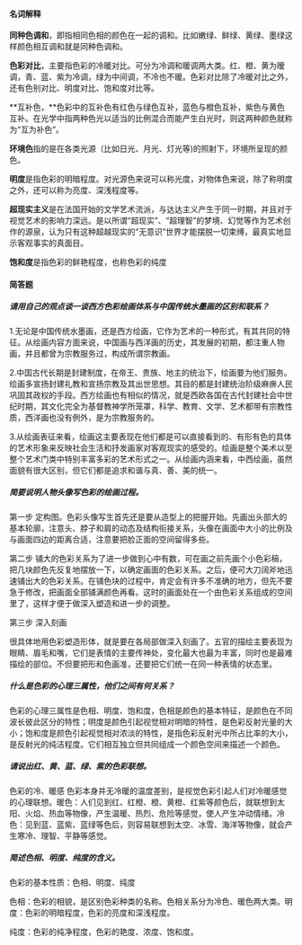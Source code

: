 #### 名词解释

**同种色调和**，即指相同色相的颜色在一起的调和。比如嫩绿、鲜绿、黄绿、墨绿这样颜色相互调和就是同种色调和。

**色彩对比**，主要指色彩的冷暖对比。可分为冷调和暖调两大类。红、橙、黄为暧调，青、蓝、紫为冷调，绿为中间调，不冷也不暖。色彩对比除了冷暖对比之外，还有色别对比、明度对比、饱和度对比等。

**互补色，**色彩中的互补色有红色与绿色互补，蓝色与橙色互补，紫色与黄色互补。在光学中指两种色光以适当的比例混合而能产生白光时，则这两种颜色就称为“互为补色”。

**环境色**指的是在各类光源（比如日光、月光、灯光等\)的照射下，环境所呈现的颜色。

**明度**是指色彩的明暗程度。对光源色来说可以称光度，对物体色来说，除了称明度之外，还可以称为亮度、深浅程度等。

**超现实主义**是在法国开始的文学艺术流派，与达达主义产生于同一时期，并且对于视觉艺术的影响力深远。是以所谓“超现实”、“超理智”的梦境、幻觉等作为艺术创作的源泉，认为只有这种超越现实的“无意识”世界才能摆脱一切束缚，最真实地显示客观事实的真面目。

**饱和度**是指色彩的鲜艳程度，也称色彩的纯度

#### 简答题

##### 请用自己的观点谈一谈西方色彩绘画体系与中国传统水墨画的区别和联系？

1.无论是中国传统水墨画，还是西方绘画，它作为艺术的一种形式，有其共同的特征。从绘画内容方面来说，中国画与西洋画的历史，其发展的初期，都注重人物画，并且都曾为宗教服务过，构成所谓宗教画。

2.中国古代长期是封建制度，在帝王、贵族、地主的统治下，绘画要为他们服务。绘画多宣扬封建礼教和宣扬宗教及其出世思想。其目的都是封建统治阶级麻痹人民巩固其政权的手段。西方绘画也有相似的情况，就是西欧各国在古代封建社会中世纪时期，其文化完全为基督教神学所笼罩，科学、教育、文学、艺术都带有宗教性质，西洋画也没有例外，是为宗教服务的。

3.从绘画表征来看，绘画这主要表现在他们都是可以直接看到的、有形有色的具体的艺术形象来反映社会生活和抒发画家对客观现实的感受的。绘画是整个美术以至整个艺术门类中特别丰富多彩的艺术形式之一。从绘画内涵来看，中西绘画，虽然面貌有很大区别，但它们都是追求和谐与真、善、美的统一。

##### 简要说明人物头像写色彩的绘画过程。

第一步 定构图。色彩头像写生首先还是要从造型上的把握开始。先画出头部大的基本轮廓，注意头、脖子和肩的动态及结构衔接关系，头像在画面中大小的比例及与画面四边的距离合适，注意要把脸正面的空间留得多些。

第二步 铺大的色彩关系为了进一步做到心中有数，可在画之前先画个小色彩稿，把几块颜色先反复地摆放一下，以确定画面的色彩关系。之后，便可大刀阔斧地迅速铺出大的色彩关系。在铺色块的过程中，肯定会有许多不准确的地方，但先不要急于修改，把画面全部铺满颜色再看。这时的画面处在一个由色彩关系组成的空间里了，这样才便于做深入塑造和进一步的调整。

第三步 深入刻画

很具体地用色彩塑造形体，就是要在各局部做深入刻画了。五官的描绘主要表现为眼睛、眉毛和嘴，它们是表情的主要传神处，变化最大也最为丰富，同时也是最难描绘的部位。不但要把形和色画准，还要把它们统一在同一种表情的状态里。

##### 什么是色彩的心理三属性，他们之间有何关系？

色彩的心理三属性是色相、明度、饱和度，色相是颜色的基本特征，是颜色在不同波长彼此区分的特性；明度是颜色引起视觉相对明暗的特性，是色彩反射光量的大小；饱和度是颜色引起视觉相对浓淡的特性，是指色彩反射光中所占比率的大小，是反射光的纯洁程度。它们相互独立但共同组成一个颜色空间来描述一个颜色。

##### 请说出红、黄、蓝、绿、紫的色彩联想。

色彩的冷、暖感 色彩本身并无冷暖的温度差别，是视觉色彩引起人们对冷暖感觉的心理联想。暖色：人们见到红、红橙、橙、黄橙、红紫等颜色后，就联想到太阳、火焰、热血等物像，产生温暖、热烈、危险等感觉，使人产生冲动情绪。冷色：见到蓝、蓝紫、蓝绿等色后，则容易联想到太空、冰雪、海洋等物像，就会产生寒冷、理智、平静等感觉。

##### 简述色相、明度、纯度的含义。

色彩的基本性质：色相、明度、纯度               

色相：色彩的相貌，是区别色彩种类的名称。色相关系分为冷色、暖色两大类。明度：色彩的明暗程度，色彩的亮度和深浅程度。  

纯度：色彩的纯净程度，色彩的艳度、浓度、饱和度。




